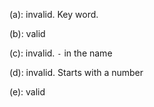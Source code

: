 (a): invalid. Key word.

(b): valid

(c): invalid. `-` in the name

(d): invalid. Starts with a number

(e): valid